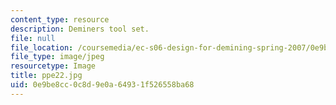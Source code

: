 ```yaml
---
content_type: resource
description: Deminers tool set.
file: null
file_location: /coursemedia/ec-s06-design-for-demining-spring-2007/0e9be8cc0c8d9e0a64931f526558ba68_ppe22.jpg
file_type: image/jpeg
resourcetype: Image
title: ppe22.jpg
uid: 0e9be8cc-0c8d-9e0a-6493-1f526558ba68
---
```

